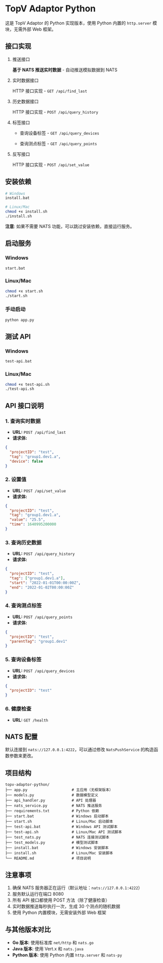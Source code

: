 # TopV Adaptor Python

这是 TopV Adaptor 的 Python 实现版本，使用 Python 内置的 `http.server` 模块，无需外部 Web 框架。

## 接口实现

1. 推送接口

   **基于 NATS 推送实时数据** - 自动推送模拟数据到 NATS

2. 实时数据接口

	HTTP 接口实现 - `GET /api/find_last`

3. 历史数据接口

	HTTP 接口实现 - `POST /api/query_history`

4. 标签接口

   * 查询设备标签  - `GET /api/query_devices`

   * 查询测点标签  - `GET /api/query_points`


5. 反写接口

	HTTP 接口实现 - `POST /api/set_value`

## 安装依赖

```bash
# Windows
install.bat

# Linux/Mac
chmod +x install.sh
./install.sh
```

**注意**: 如果不需要 NATS 功能，可以跳过安装依赖，直接运行服务。

## 启动服务

### Windows
```bash
start.bat
```

### Linux/Mac
```bash
chmod +x start.sh
./start.sh
```

### 手动启动
```bash
python app.py
```

## 测试 API

### Windows
```bash
test-api.bat
```

### Linux/Mac
```bash
chmod +x test-api.sh
./test-api.sh
```

## API 接口说明

### 1. 查询实时数据
- **URL:** `POST /api/find_last`
- **请求体:**
```json
{
  "projectID": "test",
  "tag": "group1.dev1.a",
  "device": false
}
```

### 2. 设置值
- **URL:** `POST /api/set_value`
- **请求体:**
```json
{
  "projectID": "test",
  "tag": "group1.dev1.a",
  "value": "25.5",
  "time": 1640995200000
}
```

### 3. 查询历史数据
- **URL:** `POST /api/query_history`
- **请求体:**
```json
{
  "projectID": "test",
  "tag": ["group1.dev1.a"],
  "start": "2022-01-01T00:00:00Z",
  "end": "2022-01-02T00:00:00Z"
}
```

### 4. 查询测点标签
- **URL:** `POST /api/query_points`
- **请求体:**
```json
{
  "projectID": "test",
  "parentTag": "group1.dev1"
}
```

### 5. 查询设备标签
- **URL:** `POST /api/query_devices`
- **请求体:**
```json
{
  "projectID": "test"
}
```

### 6. 健康检查
- **URL:** `GET /health`

## NATS 配置

默认连接到 `nats://127.0.0.1:4222`，可以通过修改 `NatsPushService` 的构造函数参数来更改。

## 项目结构

```
topv-adaptor-python/
├── app.py                    # 主应用（无框架版本）
├── models.py                 # 数据模型定义
├── api_handler.py            # API 处理器
├── nats_service.py           # NATS 推送服务
├── requirements.txt          # Python 依赖
├── start.bat                 # Windows 启动脚本
├── start.sh                  # Linux/Mac 启动脚本
├── test-api.bat              # Windows API 测试脚本
├── test-api.sh               # Linux/Mac API 测试脚本
├── test_nats.py              # NATS 连接测试脚本
├── test_models.py            # 模型测试脚本
├── install.bat               # Windows 安装脚本
├── install.sh                # Linux/Mac 安装脚本
└── README.md                 # 项目说明
```

## 注意事项

1. 确保 NATS 服务器正在运行（默认地址：`nats://127.0.0.1:4222`）
2. 服务默认运行在端口 8080
3. 所有 API 接口都使用 POST 方法（除了健康检查）
4. 实时数据推送每秒执行一次，生成 30 个测点的随机数据
5. 使用 Python 内置模块，无需安装外部 Web 框架

## 与其他版本对比

- **Go 版本**: 使用标准库 `net/http` 和 `nats.go`
- **Java 版本**: 使用 Vert.x 和 `nats.java`
- **Python 版本**: 使用 Python 内置 `http.server` 和 `nats-py` 